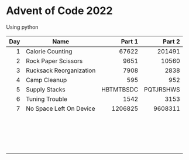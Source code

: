 # Advent of Code 2022
Using python

| Day | Name | Part 1 | Part 2 |
-----:|------|-------:|-------:|
|  1 | Calorie Counting | 67622 | 201491 |
|  2 | Rock Paper Scissors | 9651 | 10560 |
|  3 | Rucksack Reorganization | 7908 | 2838 |
|  4 | Camp Cleanup | 595 | 952 |
|  5 | Supply Stacks | HBTMTBSDC | PQTJRSHWS |
|  6 | Tuning Trouble | 1542 | 3153 |
|  7 | No Space Left On Device | 1206825 | 9608311 |
|   |  |  |  |
|   |  |  |  |
|   |  |  |  |
|   |  |  |  |
|   |  |  |  |
|   |  |  |  |
|   |  |  |  |
|   |  |  |  |
|   |  |  |  |
|   |  |  |  |
|   |  |  |  |
|   |  |  |  |
|   |  |  |  |
|   |  |  |  |
|   |  |  |  |
|   |  |  |  |
|   |  |  |  |
|   |  |  |  |
